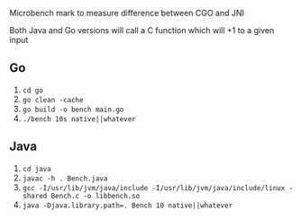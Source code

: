 Microbench mark to measure difference between CGO and JNI

Both Java and Go versions will call a C function which will +1 to
a given input

## Go
1. `cd go`
2. `go clean -cache`
3. `go build -o bench main.go`
4. `./bench 10s native||whatever`

## Java
1. `cd java`
2. `javac -h . Bench.java`
3. `gcc -I/usr/lib/jvm/java/include -I/usr/lib/jvm/java/include/linux -shared Bench.c -o libbench.so`
4. `java -Djava.library.path=. Bench 10 native||whatever`
